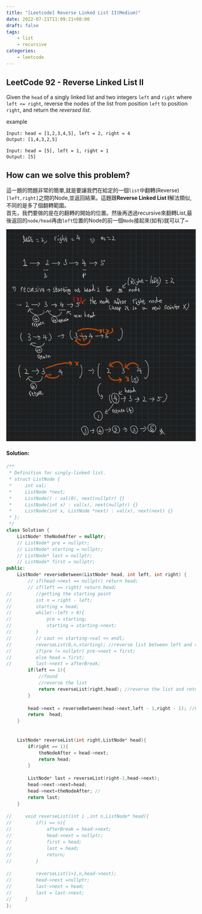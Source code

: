 ```yaml
---
title: "[Leetcode] Reverse Linked List II(Medium)"
date: 2022-07-21T11:09:21+08:00
draft: false
tags:
    - list
    - recursive
categories:
    - leetcode
---
```





## LeetCode 92 -  Reverse Linked List II
Given the `head` of a singly linked list and two integers `left` and `right` where `left <= right`, reverse the nodes of the list from position `left` to position `right`, and return the *reversed list*.

example
```
Input: head = [1,2,3,4,5], left = 2, right = 4
Output: [1,4,3,2,5]
```
```
Input: head = [5], left = 1, right = 1
Output: [5]
```

## How can we solve this problem?
這一題的問題非常的簡單,就是要讓我們在給定的一個`list`中翻轉(Reverse)`[left,right]`之間的Node,並返回結果。這題跟**Reverse Linked List I**解法類似,不同的是多了個翻轉範圍。  
首先，我們要做的是在的翻轉的開始的位置。然後再透過recursive來翻轉List,最後返回的`node/head`再由`left`位置的Node的前一個`Node`接起來(如有)就可以了~

![LeetCode92](/imgs/leetcodesHelper/92-helper.png)
#### Solution:

```c++
/**
 * Definition for singly-linked list.
 * struct ListNode {
 *     int val;
 *     ListNode *next;
 *     ListNode() : val(0), next(nullptr) {}
 *     ListNode(int x) : val(x), next(nullptr) {}
 *     ListNode(int x, ListNode *next) : val(x), next(next) {}
 * };
 */
class Solution {
    ListNode* theNodeAfter = nullptr;
    // ListNode* pre = nullptr;
    // ListNode* starting = nullptr;
    // ListNode* last = nullptr;
    // ListNode* first = nullptr;
public:
    ListNode* reverseBetween(ListNode* head, int left, int right) {
        // if(head->next == nullptr) return head;
        // if(left == right) return head;
//         //getting the starting point
//         int n = right - left;
//         starting = head;
//         while(--left > 0){
//             pre = starting;
//             starting = starting->next;
//         }
//         // cout << starting->val << endl;
//         reverseList(0,n,starting); //reverse list between left and right
//         if(pre != nullptr) pre->next = first;
//         else head = first;
//         last->next = afterBreak;
        if(left == 1){
            //found
            //reverse the list
            return reverseList(right,head); //reverse the list and return the new head which node is the right node
        }
        
        head->next = reverseBetween(head->next,left - 1,right - 1); //keep finding the starting point
        return  head;
    }

    
    ListNode* reverseList(int right,ListNode* head){ 
        if(right == 1){
            theNodeAfter = head->next;
            return head;
        }
        
        ListNode* last = reverseList(right-1,head->next); 
        head->next->next=head;
        head->next=theNodeAfter; //
        return last;
    }
    
//     void reverseList(int i ,int n,ListNode* head){ 
//         if(i == n){
//             afterBreak = head->next;
//             head->next = nullptr;
//             first = head;
//             last = head;
//             return;
//         }
        
//         reverseList(i+1,n,head->next); 
//         head->next =nullptr;
//         last->next = head;
//         last = last->next;
//     }
};
```


